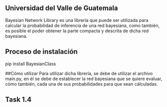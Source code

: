 ## Universidad del Valle de Guatemala

Bayesian Network Library es una librería que puede ser utilizada para calcular la probabilidad de inferencia de una red bayesiana, como también, es posible el poder obtener la parte compacta y descrita de dicha red bayesiana. 

## Proceso de instalación
pip install BayesianClass

##Cómo utilizar
Para utilizar dicha librería, se debe de utilizar el archivo main.py, en él se debe de establecer la red bayesiana que se quiere evaluar, cómo también, cada una de sus probabilidades para que sean cálculadas.

## Task 1.4